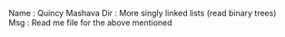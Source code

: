 Name : Quincy Mashava
Dir  : More singly linked lists (read binary trees)
Msg  : Read me file for the above mentioned